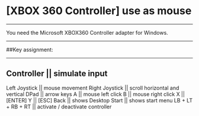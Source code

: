 # [XBOX 360 Controller] use as mouse
___

You need the Microsoft XBOX360 Controller adapter for Windows.

___

##Key assignment:
___

Controller || simulate input
-----------------------------------
Left Joystick || mouse movement
Right Joystick || scroll horizontal and vertical
DPad || arrow keys
A || mouse left click
B || mouse right click
X || [ENTER]
Y || [ESC]
Back || shows Desktop
Start || shows start menu
LB + LT + RB + RT || activate / deactivate controller
